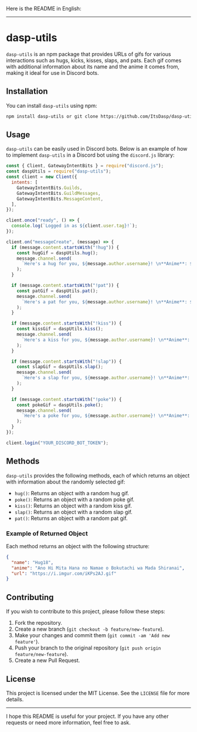Here is the README in English:

---

# dasp-utils

`dasp-utils` is an npm package that provides URLs of gifs for various interactions such as hugs, kicks, kisses, slaps, and pats. Each gif comes with additional information about its name and the anime it comes from, making it ideal for use in Discord bots.

## Installation

You can install `dasp-utils` using npm:

```bash
npm install dasp-utils or git clone https://github.com/ItsDasp/dasp-utils
```

## Usage

`dasp-utils` can be easily used in Discord bots. Below is an example of how to implement `dasp-utils` in a Discord bot using the `discord.js` library:

```javascript
const { Client, GatewayIntentBits } = require("discord.js");
const daspUtils = require("dasp-utils");
const client = new Client({
  intents: [
    GatewayIntentBits.Guilds,
    GatewayIntentBits.GuildMessages,
    GatewayIntentBits.MessageContent,
  ],
});

client.once("ready", () => {
  console.log(`Logged in as ${client.user.tag}!`);
});

client.on("messageCreate", (message) => {
  if (message.content.startsWith("!hug")) {
    const hugGif = daspUtils.hug();
    message.channel.send(
      `Here's a hug for you, ${message.author.username}! \n**Anime**: ${hugGif.anime} \n${hugGif.url}`
    );
  }

  if (message.content.startsWith("!pat")) {
    const patGif = daspUtils.pat();
    message.channel.send(
      `Here's a pat for you, ${message.author.username}! \n**Anime**: ${patGif.anime} \n${patGif.url}`
    );
  }

  if (message.content.startsWith("!kiss")) {
    const kissGif = daspUtils.kiss();
    message.channel.send(
      `Here's a kiss for you, ${message.author.username}! \n**Anime**: ${kissGif.anime} \n${kissGif.url}`
    );
  }

  if (message.content.startsWith("!slap")) {
    const slapGif = daspUtils.slap();
    message.channel.send(
      `Here's a slap for you, ${message.author.username}! \n**Anime**: ${slapGif.anime} \n${slapGif.url}`
    );
  }

  if (message.content.startsWith("!poke")) {
    const pokeGif = daspUtils.poke();
    message.channel.send(
      `Here's a poke for you, ${message.author.username}! \n**Anime**: ${pokeGif.anime} \n${pokeGif.url}`
    );
  }
});

client.login("YOUR_DISCORD_BOT_TOKEN");
```

## Methods

`dasp-utils` provides the following methods, each of which returns an object with information about the randomly selected gif:

- `hug()`: Returns an object with a random hug gif.
- `poke()`: Returns an object with a random poke gif.
- `kiss()`: Returns an object with a random kiss gif.
- `slap()`: Returns an object with a random slap gif.
- `pat()`: Returns an object with a random pat gif.

### Example of Returned Object

Each method returns an object with the following structure:

```json
{
  "name": "Hug18",
  "anime": "Ano Hi Mita Hana no Namae o Bokutachi wa Mada Shiranai",
  "url": "https://i.imgur.com/iKPs2AJ.gif"
}
```

## Contributing

If you wish to contribute to this project, please follow these steps:

1. Fork the repository.
2. Create a new branch (`git checkout -b feature/new-feature`).
3. Make your changes and commit them (`git commit -am 'Add new feature'`).
4. Push your branch to the original repository (`git push origin feature/new-feature`).
5. Create a new Pull Request.

## License

This project is licensed under the MIT License. See the `LICENSE` file for more details.

---

I hope this README is useful for your project. If you have any other requests or need more information, feel free to ask.
